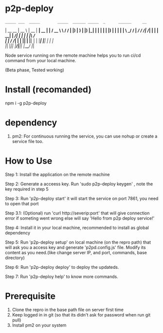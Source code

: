 # p2p-deploy

    _____ ___  _____        _____  ______ _____  _      ______     __
 |  __ \__ \|  __ \      |  __ \|  ____|  __ \| |    / __ \ \   / /
 | |__) | ) | |__) |_____| |  | | |__  | |__) | |   | |  | \ \_/ / 
 |  ___/ / /|  ___/______| |  | |  __| |  ___/| |   | |  | |\   /  
 | |    / /_| |          | |__| | |____| |    | |___| |__| | | |   
 |_|   |____|_|          |_____/|______|_|    |______\____/  |_|   

 Node service running on the remote machine helps you to run ci/cd command from your local machine.  

(Beta phase, Tested working)

# Install (recomanded)
npm i -g p2p-deploy

# dependency
1) pm2: For continuous running the service, you can use nohup or create a service file too.

# How to Use

Step 1: Install the application on the remote machine

Step 2: Generate a acceess key. Run 'sudo p2p-deploy keygen' , note the key required in step 5 

Step 3: Run 'p2p-deploy start' it will start the service on port 7861, you need to open that port
 
Step 3.1: (Optional) run 'curl http://severip:port' that will give connection error if someting went wrong
 else will say 'Hello from p2p deploy service!'

Step 4: Install it in your local machine, recommended to install as global dependency

Step 5: Run 'p2p-deploy setup' on local machine (on the repro path) that will ask you a access key and generate 'p2pd.config.js' file. Modify its content as you need.(like change server IP, and port, commands, base directory)

Step 6: Run 'p2p-deploy deploy' to deploy the updateds.

Step 7: Run 'p2p-deploy help' to know more commands.

# Prerequisite 
1) Clone the repro in the base path file on server first time
2) Keep logged in in git (so that its didn't ask for password when run git pull)
3) Install pm2 on your system

